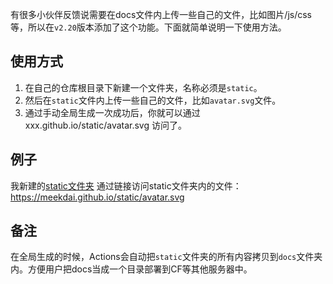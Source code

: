 有很多小伙伴反馈说需要在docs文件内上传一些自己的文件，比如图片/js/css等，所以在`v2.20`版本添加了这个功能。下面就简单说明一下使用方法。

## 使用方式
1. 在自己的仓库根目录下新建一个文件夹，名称必须是`static`。
2. 然后在`static`文件内上传一些自己的文件，比如`avatar.svg`文件。
3. 通过手动全局生成一次成功后，你就可以通过 xxx.github.io/static/avatar.svg 访问了。

## 例子
我新建的[static文件夹](https://github.com/Meekdai/meekdai.github.io/tree/main/static)
通过链接访问static文件夹内的文件：https://meekdai.github.io/static/avatar.svg

## 备注
在全局生成的时候，Actions会自动把`static`文件夹的所有内容拷贝到`docs`文件夹内。方便用户把docs当成一个目录部署到CF等其他服务器中。

